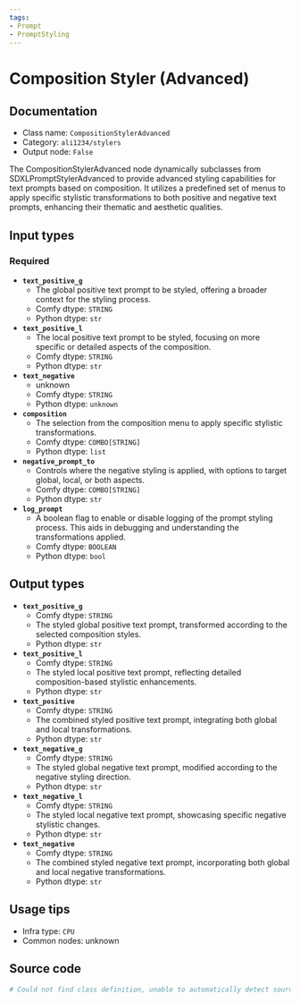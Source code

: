 ```yaml
---
tags:
- Prompt
- PromptStyling
---
```


# Composition Styler (Advanced)
## Documentation
- Class name: `CompositionStylerAdvanced`
- Category: `ali1234/stylers`
- Output node: `False`

The CompositionStylerAdvanced node dynamically subclasses from SDXLPromptStylerAdvanced to provide advanced styling capabilities for text prompts based on composition. It utilizes a predefined set of menus to apply specific stylistic transformations to both positive and negative text prompts, enhancing their thematic and aesthetic qualities.
## Input types
### Required
- **`text_positive_g`**
    - The global positive text prompt to be styled, offering a broader context for the styling process.
    - Comfy dtype: `STRING`
    - Python dtype: `str`
- **`text_positive_l`**
    - The local positive text prompt to be styled, focusing on more specific or detailed aspects of the composition.
    - Comfy dtype: `STRING`
    - Python dtype: `str`
- **`text_negative`**
    - unknown
    - Comfy dtype: `STRING`
    - Python dtype: `unknown`
- **`composition`**
    - The selection from the composition menu to apply specific stylistic transformations.
    - Comfy dtype: `COMBO[STRING]`
    - Python dtype: `list`
- **`negative_prompt_to`**
    - Controls where the negative styling is applied, with options to target global, local, or both aspects.
    - Comfy dtype: `COMBO[STRING]`
    - Python dtype: `str`
- **`log_prompt`**
    - A boolean flag to enable or disable logging of the prompt styling process. This aids in debugging and understanding the transformations applied.
    - Comfy dtype: `BOOLEAN`
    - Python dtype: `bool`
## Output types
- **`text_positive_g`**
    - Comfy dtype: `STRING`
    - The styled global positive text prompt, transformed according to the selected composition styles.
    - Python dtype: `str`
- **`text_positive_l`**
    - Comfy dtype: `STRING`
    - The styled local positive text prompt, reflecting detailed composition-based stylistic enhancements.
    - Python dtype: `str`
- **`text_positive`**
    - Comfy dtype: `STRING`
    - The combined styled positive text prompt, integrating both global and local transformations.
    - Python dtype: `str`
- **`text_negative_g`**
    - Comfy dtype: `STRING`
    - The styled global negative text prompt, modified according to the negative styling direction.
    - Python dtype: `str`
- **`text_negative_l`**
    - Comfy dtype: `STRING`
    - The styled local negative text prompt, showcasing specific negative stylistic changes.
    - Python dtype: `str`
- **`text_negative`**
    - Comfy dtype: `STRING`
    - The combined styled negative text prompt, incorporating both global and local negative transformations.
    - Python dtype: `str`
## Usage tips
- Infra type: `CPU`
- Common nodes: unknown


## Source code
```python
# Could not find class definition, unable to automatically detect source code
```

